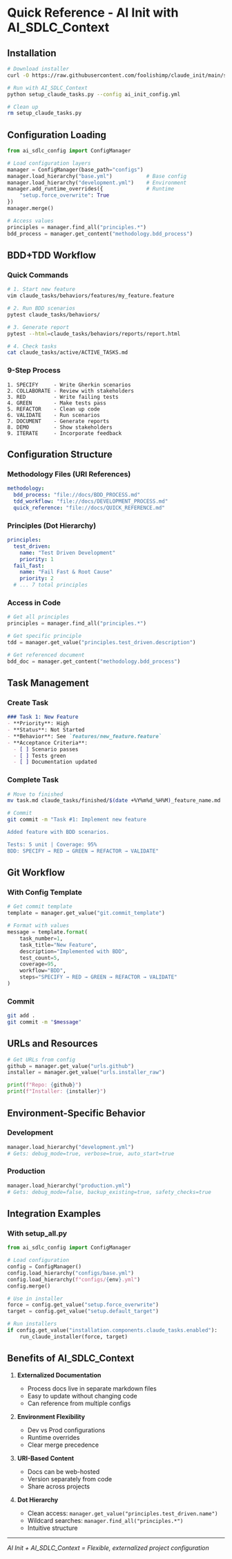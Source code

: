 # Quick Reference - AI Init with AI_SDLC_Context

## Installation

```bash
# Download installer
curl -O https://raw.githubusercontent.com/foolishimp/claude_init/main/setup_claude_tasks.py

# Run with AI_SDLC_Context
python setup_claude_tasks.py --config ai_init_config.yml

# Clean up
rm setup_claude_tasks.py
```

## Configuration Loading

```python
from ai_sdlc_config import ConfigManager

# Load configuration layers
manager = ConfigManager(base_path="configs")
manager.load_hierarchy("base.yml")           # Base config
manager.load_hierarchy("development.yml")    # Environment
manager.add_runtime_overrides({              # Runtime
    "setup.force_overwrite": True
})
manager.merge()

# Access values
principles = manager.find_all("principles.*")
bdd_process = manager.get_content("methodology.bdd_process")
```

## BDD+TDD Workflow

### Quick Commands
```bash
# 1. Start new feature
vim claude_tasks/behaviors/features/my_feature.feature

# 2. Run BDD scenarios
pytest claude_tasks/behaviors/

# 3. Generate report
pytest --html=claude_tasks/behaviors/reports/report.html

# 4. Check tasks
cat claude_tasks/active/ACTIVE_TASKS.md
```

### 9-Step Process
```
1. SPECIFY     - Write Gherkin scenarios
2. COLLABORATE - Review with stakeholders
3. RED         - Write failing tests
4. GREEN       - Make tests pass
5. REFACTOR    - Clean up code
6. VALIDATE    - Run scenarios
7. DOCUMENT    - Generate reports
8. DEMO        - Show stakeholders
9. ITERATE     - Incorporate feedback
```

## Configuration Structure

### Methodology Files (URI References)
```yaml
methodology:
  bdd_process: "file://docs/BDD_PROCESS.md"
  tdd_workflow: "file://docs/DEVELOPMENT_PROCESS.md"
  quick_reference: "file://docs/QUICK_REFERENCE.md"
```

### Principles (Dot Hierarchy)
```yaml
principles:
  test_driven:
    name: "Test Driven Development"
    priority: 1
  fail_fast:
    name: "Fail Fast & Root Cause"
    priority: 2
  # ... 7 total principles
```

### Access in Code
```python
# Get all principles
principles = manager.find_all("principles.*")

# Get specific principle
tdd = manager.get_value("principles.test_driven.description")

# Get referenced document
bdd_doc = manager.get_content("methodology.bdd_process")
```

## Task Management

### Create Task
```markdown
### Task 1: New Feature
- **Priority**: High
- **Status**: Not Started
- **Behavior**: See `features/new_feature.feature`
- **Acceptance Criteria**:
  - [ ] Scenario passes
  - [ ] Tests green
  - [ ] Documentation updated
```

### Complete Task
```bash
# Move to finished
mv task.md claude_tasks/finished/$(date +%Y%m%d_%H%M)_feature_name.md

# Commit
git commit -m "Task #1: Implement new feature

Added feature with BDD scenarios.

Tests: 5 unit | Coverage: 95%
BDD: SPECIFY → RED → GREEN → REFACTOR → VALIDATE"
```

## Git Workflow

### With Config Template
```python
# Get commit template
template = manager.get_value("git.commit_template")

# Format with values
message = template.format(
    task_number=1,
    task_title="New Feature",
    description="Implemented with BDD",
    test_count=5,
    coverage=95,
    workflow="BDD",
    steps="SPECIFY → RED → GREEN → REFACTOR → VALIDATE"
)
```

### Commit
```bash
git add .
git commit -m "$message"
```

## URLs and Resources

```python
# Get URLs from config
github = manager.get_value("urls.github")
installer = manager.get_value("urls.installer_raw")

print(f"Repo: {github}")
print(f"Installer: {installer}")
```

## Environment-Specific Behavior

### Development
```python
manager.load_hierarchy("development.yml")
# Gets: debug_mode=true, verbose=true, auto_start=true
```

### Production
```python
manager.load_hierarchy("production.yml")
# Gets: debug_mode=false, backup_existing=true, safety_checks=true
```

## Integration Examples

### With setup_all.py
```python
from ai_sdlc_config import ConfigManager

# Load configuration
config = ConfigManager()
config.load_hierarchy("configs/base.yml")
config.load_hierarchy(f"configs/{env}.yml")
config.merge()

# Use in installer
force = config.get_value("setup.force_overwrite")
target = config.get_value("setup.default_target")

# Run installers
if config.get_value("installation.components.claude_tasks.enabled"):
    run_claude_installer(force, target)
```

## Benefits of AI_SDLC_Context

1. **Externalized Documentation**
   - Process docs live in separate markdown files
   - Easy to update without changing code
   - Can reference from multiple configs

2. **Environment Flexibility**
   - Dev vs Prod configurations
   - Runtime overrides
   - Clear merge precedence

3. **URI-Based Content**
   - Docs can be web-hosted
   - Version separately from code
   - Share across projects

4. **Dot Hierarchy**
   - Clean access: `manager.get_value("principles.test_driven.name")`
   - Wildcard searches: `manager.find_all("principles.*")`
   - Intuitive structure

---

*AI Init + AI_SDLC_Context = Flexible, externalized project configuration*
